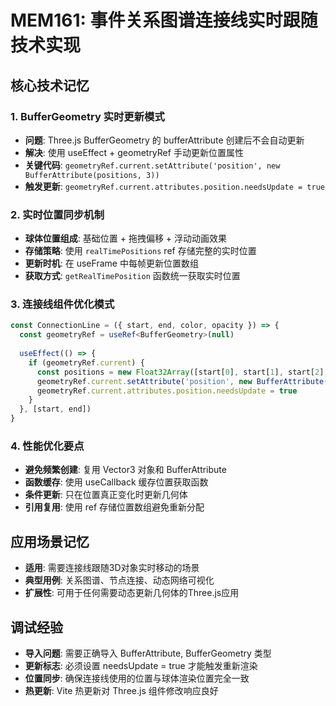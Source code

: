 # MEM161: 事件关系图谱连接线实时跟随技术实现

## 核心技术记忆

### 1. BufferGeometry 实时更新模式
- **问题**: Three.js BufferGeometry 的 bufferAttribute 创建后不会自动更新
- **解决**: 使用 useEffect + geometryRef 手动更新位置属性
- **关键代码**: `geometryRef.current.setAttribute('position', new BufferAttribute(positions, 3))`
- **触发更新**: `geometryRef.current.attributes.position.needsUpdate = true`

### 2. 实时位置同步机制
- **球体位置组成**: 基础位置 + 拖拽偏移 + 浮动动画效果
- **存储策略**: 使用 `realTimePositions` ref 存储完整的实时位置
- **更新时机**: 在 useFrame 中每帧更新位置数组
- **获取方式**: `getRealTimePosition` 函数统一获取实时位置

### 3. 连接线组件优化模式
```typescript
const ConnectionLine = ({ start, end, color, opacity }) => {
  const geometryRef = useRef<BufferGeometry>(null)
  
  useEffect(() => {
    if (geometryRef.current) {
      const positions = new Float32Array([start[0], start[1], start[2], end[0], end[1], end[2]])
      geometryRef.current.setAttribute('position', new BufferAttribute(positions, 3))
      geometryRef.current.attributes.position.needsUpdate = true
    }
  }, [start, end])
}
```

### 4. 性能优化要点
- **避免频繁创建**: 复用 Vector3 对象和 BufferAttribute
- **函数缓存**: 使用 useCallback 缓存位置获取函数
- **条件更新**: 只在位置真正变化时更新几何体
- **引用复用**: 使用 ref 存储位置数组避免重新分配

## 应用场景记忆
- **适用**: 需要连接线跟随3D对象实时移动的场景
- **典型用例**: 关系图谱、节点连接、动态网络可视化
- **扩展性**: 可用于任何需要动态更新几何体的Three.js应用

## 调试经验
- **导入问题**: 需要正确导入 BufferAttribute, BufferGeometry 类型
- **更新标志**: 必须设置 needsUpdate = true 才能触发重新渲染
- **位置同步**: 确保连接线使用的位置与球体渲染位置完全一致
- **热更新**: Vite 热更新对 Three.js 组件修改响应良好

